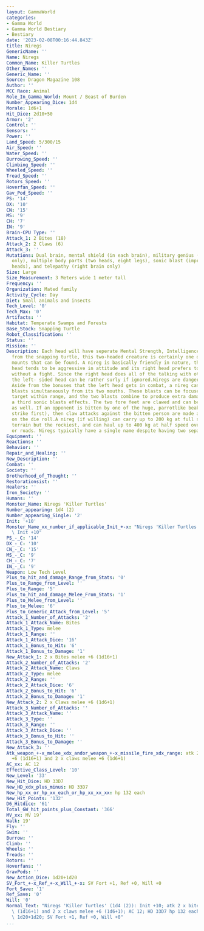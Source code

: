 ```yaml
---
layout: GammaWorld
categories:
- Gamma World
- Gamma World Bestiary
- Bestiary
date: '2023-02-08T00:16:44.843Z'
title: Niregs
GenericName: ''
Name: Niregs
Common_Name: Killer Turtles
Other_Names: ''
Generic_Name: ''
Source: Dragon Magazine 108
Author: ''
MCC Race: Animal
Role_In_Gamma_World: Mount / Beast of Burden
Number_Appearing_Dice: 1d4
Morale: 1d6+1
Hit_Dice: 2d10+50
Armor: '2'
Control: ''
Sensors: ''
Power: ''
Land_Speed: 5/300/15
Air_Speed: ''
Water_Speed: ''
Burrowing_Speed: ''
Climbing_Speed: ''
Wheeled_Speed: ''
Tread_Speed: ''
Rotors_Speed: ''
Hoverfan_Speed: ''
Gav_Pod_Speed: ''
PS: '14'
DX: '10'
CN: '15'
MS: '9'
CH: '7'
IN: '9'
Brain-CPU Type: ''
Attack_1: 2 Bites (18)
Attack_2: 2 Claws (6)
Attack_3: ''
Mutations: Dual brain, mental shield (in each brain), military genius (left brain
  only), multiple body parts (two heads, eight legs), sonic blast (improved; both
  heads), and telepathy (right brain only)
Size: Large
Size_Measurement: 3 Meters wide 1 meter tall
Frequency: ''
Organization: Mated family
Activity_Cycle: Day
Diet: Small animals and insects
Tech_Level: '0'
Tech_Max: '0'
Artifacts: ''
Habitat: Temperate Swamps and Forests
Base_Stock: Snapping Turtle
Robot_Classification: ''
Status: ''
Mission: ''
Description: Each head will have seperate Mental Strength, Intelligence, and Charisma.Descended
  from the snapping turtle, this two-headed creature is certainly one of the strangest
  mounts that can be found. A nireg is basically friendly in nature, though its left
  head tends to be aggressive in attitude and its right head prefers to solve things
  without a fight. Since the right head does all of the talking with other creatures,
  the left- sided head can be rather surly if ignored.Niregs are dangerous in combat.
  Aside from the bonuses that the left head gets in combat, a nireg can generate sonic
  blasts simultaneously from its two mouths. These blasts can be focused on a single
  target within range, and the two blasts combine to produce extra damage equal to
  a third sonic blasts effects. The two fore feet are clawed and can be used in fights
  as well. If an opponent is bitten by one of the huge, parrotlike beaks (which always
  strike first), then claw attacks against the bitten person are made at +4 to hit
  on the die roll.A nireg (if willing) can carry up to 200 kg at full speed over any
  terrain but the rockiest, and can haul up to 400 kg at half speed over smooth ground
  or roads. Niregs typically have a single name despite having two separate personalities.
Equipment: ''
Reactions: ''
Behavior: ''
Repair_and_Healing: ''
New_Description: ''
Combat: ''
Society: ''
Brotherhood_of_Thought: ''
Restorationsist: ''
Healers: ''
Iron_Society: ''
Humans: ''
Monster_Name: Niregs 'Killer Turtles'
Number_appearing: 1d4 (2)
Number_appearing_Single: '2'
Init: '+10'
Monster_Name_xx_number_if_applicable_Init_+-x: "Niregs 'Killer Turtles' (1d4 (2)):\
  \ Init +10"
PS_-_C: '14'
DX_-_C: '10'
CN_-_C: '15'
MS_-_C: '9'
CH_-_C: '7'
IN_-_C: '9'
Weapon: Low Tech Level
Plus_to_hit_and_damage_Range_from_Stats: '0'
Plus_to_Range_from_Level: ''
Plus_to_Range: '5'
Plus_to_hit_and_damage_Melee_From_Stats: '1'
Plus_to_Melee_from_Level: ''
Plus_to_Melee: '6'
Plus_to_Generic_Attack_from_Level: '5'
Attack_1_Number_of_Attacks: '2'
Attack_1_Attack_Name: Bites
Attack_1_Type: melee
Attack_1_Range: ''
Attack_1_Attack_Dice: '16'
Attack_1_Bonus_to_Hit: '6'
Attack_1_Bonus_to_Damage: '1'
New_Attack_1: 2 x Bites melee +6 (1d16+1)
Attack_2_Number_of_Attacks: '2'
Attack_2_Attack_Name: Claws
Attack_2_Type: melee
Attack_2_Range: ''
Attack_2_Attack_Dice: '6'
Attack_2_Bonus_to_Hit: '6'
Attack_2_Bonus_to_Damage: '1'
New_Attack_2: 2 x Claws melee +6 (1d6+1)
Attack_3_Number_of_Attacks: ''
Attack_3_Attack_Name: ''
Attack_3_Type: ''
Attack_3_Range: ''
Attack_3_Attack_Dice: ''
Attack_3_Bonus_to_Hit: ''
Attack_3_Bonus_to_Damage: ''
New_Attack_3: ''
Atk_weapon_+-x_melee_xdx_andor_weapon_+-x_missile_fire_xdx_range: atk 2 x bites melee
  +6 (1d16+1) and 2 x claws melee +6 (1d6+1)
AC_xx: AC 12
Effective_Class_Level: '10'
New_Level: '33'
New_Hit_Dice: HD 33D7
New_HD_xdx_plus_minus: HD 33D7
New_hp_xx_or_hp_xx_each_or_hp_xx_xx_xx: hp 132 each
New_Hit_Points: '132'
D6_Hitdice: '61'
Total_GW_hit_points_plus_Constant: '366'
MV_xx: MV 19'
Walk: 19'
Fly: ''
Swim: ''
Burrow: ''
Climb: ''
Wheels: ''
Treads: ''
Rotors: ''
Hoverfans: ''
GravPods: ''
New_Action_Dice: 1d20+1d20
SV_Fort_+-x_Ref_+-x_Will_+-x: SV Fort +1, Ref +0, Will +0
Fort_Save: '1'
Ref_Save: '0'
Will: '0'
Normal_Text: "Niregs 'Killer Turtles' (1d4 (2)): Init +10; atk 2 x bites melee +6\
  \ (1d16+1) and 2 x claws melee +6 (1d6+1); AC 12; HD 33D7 hp 132 each; MV 19' ;\
  \ 1d20+1d20; SV Fort +1, Ref +0, Will +0"
...
```

